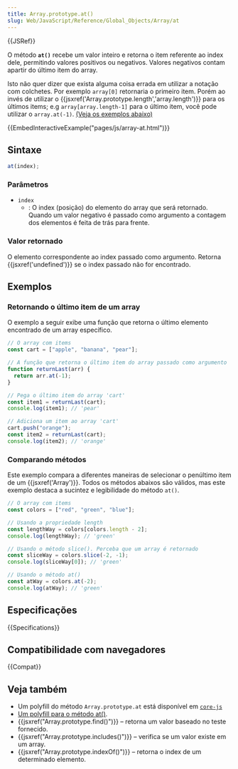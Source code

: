 ```yaml
---
title: Array.prototype.at()
slug: Web/JavaScript/Reference/Global_Objects/Array/at
---
```


{{JSRef}}

O método **`at()`** recebe um valor inteiro e retorna o item referente ao index dele, permitindo valores positivos ou negativos. Valores negativos contam apartir do último item do array.

Isto não quer dizer que exista alguma coisa errada em utilizar a notação com colchetes. Por exemplo `array[0]` retornaria o primeiro item. Porém ao invés de utilizar o {{jsxref('Array.prototype.length','array.length')}} para os últimos items; e.g `array[array.length-1]` para o último item, você pode utilizar o `array.at(-1)`. [(Veja os exemplos abaixo)](#examples)

{{EmbedInteractiveExample("pages/js/array-at.html")}}

## Sintaxe

```js
at(index);
```

### Parâmetros

- `index`
  - : O index (posição) do elemento do array que será retornado. Quando um valor negativo é passado como argumento a contagem dos elementos é feita de trás para frente.

### Valor retornado

O elemento correspondente ao index passado como argumento. Retorna {{jsxref('undefined')}} se o index passado não for encontrado.

## Exemplos

### Retornando o último item de um array

O exemplo a seguir exibe uma função que retorna o último elemento encontrado de um array específico.

```js
// O array com items
const cart = ["apple", "banana", "pear"];

// A função que retorna o último item do array passado como argumento
function returnLast(arr) {
  return arr.at(-1);
}

// Pega o último item do array 'cart'
const item1 = returnLast(cart);
console.log(item1); // 'pear'

// Adiciona um item ao array 'cart'
cart.push("orange");
const item2 = returnLast(cart);
console.log(item2); // 'orange'
```

### Comparando métodos

Este exemplo compara a diferentes maneiras de selecionar o penúltimo item de um {{jsxref('Array')}}.
Todos os métodos abaixos são válidos, mas este exemplo destaca a sucintez e legibilidade do método `at()`.

```js
// O array com items
const colors = ["red", "green", "blue"];

// Usando a propriedade length
const lengthWay = colors[colors.length - 2];
console.log(lengthWay); // 'green'

// Usando o método slice(). Perceba que um array é retornado
const sliceWay = colors.slice(-2, -1);
console.log(sliceWay[0]); // 'green'

// Usando o método at()
const atWay = colors.at(-2);
console.log(atWay); // 'green'
```

## Especificações

{{Specifications}}

## Compatibilidade com navegadores

{{Compat}}

## Veja também

- Um polyfill do método `Array.prototype.at` está disponível em [`core-js`](https://github.com/zloirock/core-js#relative-indexing-method)
- [Um polyfill para o método at()](https://github.com/tc39/proposal-relative-indexing-method#polyfill).
- {{jsxref("Array.prototype.find()")}} – retorna um valor baseado no teste fornecido.
- {{jsxref("Array.prototype.includes()")}} – verifica se um valor existe em um array.
- {{jsxref("Array.prototype.indexOf()")}} – retorna o index de um determinado elemento.
